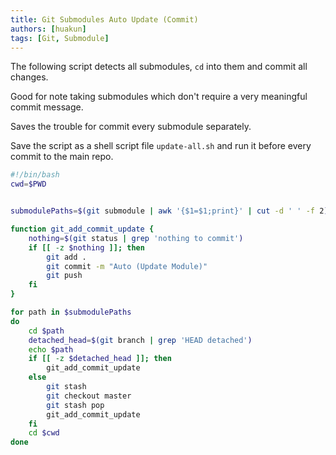 ```yaml
---
title: Git Submodules Auto Update (Commit)
authors: [huakun]
tags: [Git, Submodule]
---
```


The following script detects all submodules, `cd` into them and commit all changes. 

Good for note taking submodules which don't require a very meaningful commit message.

Saves the trouble for commit every submodule separately.

Save the script as a shell script file `update-all.sh` and run it before every commit to the main repo.

```sh
#!/bin/bash
cwd=$PWD


submodulePaths=$(git submodule | awk '{$1=$1;print}' | cut -d ' ' -f 2)

function git_add_commit_update {
    nothing=$(git status | grep 'nothing to commit')
    if [[ -z $nothing ]]; then
        git add .
        git commit -m "Auto (Update Module)"
        git push
    fi
}

for path in $submodulePaths
do
    cd $path
    detached_head=$(git branch | grep 'HEAD detached')
    echo $path
    if [[ -z $detached_head ]]; then
        git_add_commit_update
    else
        git stash
        git checkout master
        git stash pop
        git_add_commit_update
    fi
    cd $cwd
done
```

